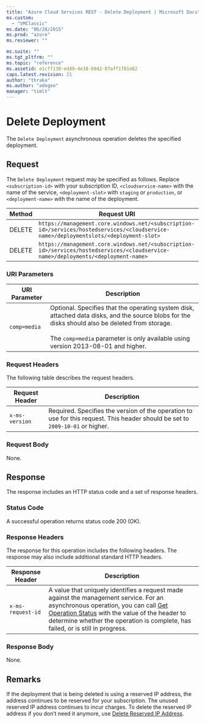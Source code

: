 ```yaml
---
title: "Azure Cloud Services REST - Delete Deployment | Microsoft Docs"
ms.custom: 
  - "VMClassic"
ms.date: "06/28/2015"
ms.prod: "azure"
ms.reviewer: ""

ms.suite: ""
ms.tgt_pltfrm: ""
ms.topic: "reference"
ms.assetid: e1cff130-ed49-4e10-b942-87aff1f81e82
caps.latest.revision: 21
author: "thraka"
ms.author: "adegeo"
manager: "timlt"
---
```

# Delete Deployment
The `Delete Deployment` asynchronous operation deletes the specified deployment.  
  
## Request  
 The `Delete Deployment` request may be specified as follows. Replace `<subscription-id>` with your subscription ID, `<cloudservice-name>` with the name of the service, `<deployment-slot>` with `staging` or `production`, or `<deployment-name>` with the name of the deployment.  
  
|Method|Request URI|  
|------------|-----------------|  
|DELETE|`https://management.core.windows.net/<subscription-id>/services/hostedservices/<cloudservice-name>/deploymentslots/<deployment-slot>`|  
|DELETE|`https://management.core.windows.net/<subscription-id>/services/hostedservices/<cloudservice-name>/deployments/<deployment-name>`|  
  
### URI Parameters  
  
|URI Parameter|Description|  
|-------------------|-----------------|  
|`comp=media`|Optional. Specifies that the operating system disk, attached data disks, and the source blobs for the disks should also be deleted from storage.<br /><br /> The `comp=media` parameter is only available using version 2013-08-01 and higher.|  
  
### Request Headers  
 The following table describes the request headers.  
  
|Request Header|Description|  
|--------------------|-----------------|  
|`x-ms-version`|Required. Specifies the version of the operation to use for this request. This header should be set to `2009-10-01` or higher.|  
  
### Request Body  
 None.  
  
## Response  
 The response includes an HTTP status code and a set of response headers.  
  
### Status Code  
 A successful operation returns status code 200 (OK).  
  
### Response Headers  
 The response for this operation includes the following headers. The response may also include additional standard HTTP headers.  
  
|Response Header|Description|  
|---------------------|-----------------|  
|`x-ms-request-id`|A value that uniquely identifies a request made against the management service. For an asynchronous operation, you can call [Get Operation Status](https://msdn.microsoft.com/library/azure/1215ece5-cbef-4a85-a3db-ab6c20c2c6df) with the value of the header to determine whether the operation is complete, has failed, or is still in progress.|  
  
### Response Body  
 None.  
  
## Remarks  
 If the deployment that is being deleted is using a reserved IP address, the address continues to be reserved for your subscription. The unused reserved IP address continues to incur charges.  To delete the reserved IP address if you don’t need it anymore, use [Delete Reserved IP Address](https://msdn.microsoft.com/library/azure/b5830165-aa90-4676-9fa8-1aab4d9de5e1).